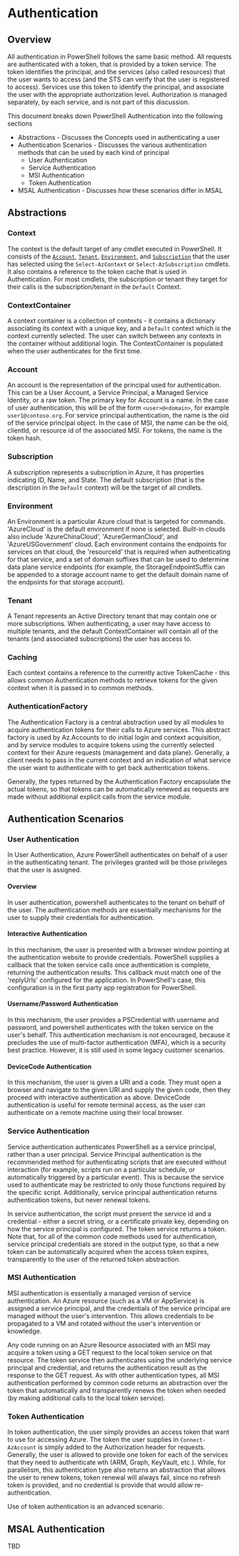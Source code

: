 # Authentication
## Overview

All authentication in PowerShell follows the same basic method. All requests are authenticated with a token, that is provided by a token service.  The token identifies the principal, and the services (also called resources) that the user wants to access (and the STS can verify that the user is registered to access).  Services use this token to identify the principal, and associate the user with the appropriate authorization level.  Authorization is managed separately, by each service, and is not part of this discussion.

This document breaks down PowerShell Authentication into the following sections
- Abstractions - Discusses the Concepts used in authenticating a user
- Authentication Scenarios - Discusses the various authentication methods that can be used by each kind of principal
  - User Authentication
  - Service Authentication
  - MSI Authentication
  - Token Authentication
- MSAL Authentication - Discusses how these scenarios differ in MSAL

## Abstractions

### Context
The context is the default target of any cmdlet executed in PowerShell.  It consists of the [`Account`](#account), [`Tenant`](#tenant]), [`Environment`](#environment),  and [`Subscription`](#subscription) that the user has selected using the `Select-AzContext` or `Select-AzSubscription` cmdlets.  It also contains a reference to the token cache that is used in Authentication.  For most cmdlets, the subscription or tenant they target for their calls is the subscription/tenant in the `Default` Context.

### ContextContainer
A context container is a collection of contexts - it contains a dictionary associating its context with a unique key, and a `Default` context which is the context currently selected.  The user can switch between any contexts in the container without additional login.  The ContextContainer is populated when the user authenticates for the first time.

### Account
An account is the representation of the principal used for authentication.  This can be a User Account, a Service Principal, a Managed Service Identity, or a raw token.  The primary key for Account is a name. In the case of user authentication, this will be of the form ```<user>@<domain>```, for example ```user1@contoso.org```.  For service principal authentication, the name is the oid of the service principal object.  In the case of MSI, the name can be the oid, clientId, or resource id of the associated MSI.  For tokens, the name is the token hash.

### Subscription
A subscription represents a subscription in Azure, it has properties indicating ID, Name, and State. The default subscription (that is the description in the  `Default` context) will be the target of all cmdlets.

### Environment
An Environment is a particular Azure cloud that is targeted for commands.  'AzureCloud' is the default environment if none is selected.  Built-in clouds also include 'AzureChinaCloud', 'AzureGermanCloud', and 'AzureUSGovernment' cloud.  Each environment contains the endpoints for services on that cloud, the 'resourceId' that is required when authenticating for that service, and a set of domain suffixes that can be used to determine data plane service endpoints (for example, the StorageEndpointSuffix can be appended to a storage account name to get the default domain name of the endpoints for that storage account).

### Tenant
A Tenant represents an Active Directory tenant that may contain one or more subscriptions.  When authenticating, a user may have access to multiple tenants, and the default ContextContainer will contain all of the tenants (and associated subscriptions) the user has access to.

### Caching
Each context contains a reference to the currently active TokenCache - this allows common Authentication methods to retrieve tokens for the given context when it is passed in to common methods.

### AuthenticationFactory

The Authentication Factory is a central abstraction used by all modules to acquire authentication tokens for their calls to Azure services.  This abstract factory is used by Az.Accounts to do initial login and context acquisition, and by service modules to acquire tokens using the currently selected context for their Azure requests (management and data plane).  Generally, a client needs to pass in the current context and an indication of what service the user want to authenticate with to get back authentication tokens.

Generally, the types returned by the Authentication Factory encapsulate the actual tokens, so that tokens can be automatically renewed as requests are made without additional explicit calls from the service module.

## Authentication Scenarios

### User Authentication
In User Authentication, Azure PowerShell authenticates on behalf of a user in the authenticating tenant.  The privileges granted will be those privileges that the user is assigned.

#### Overview
In user authentication, powershell authenticates to the tenant on behalf of the user.  The authentication methods are essentially mechanisms for the user to supply their credentials for authentication.

#### Interactive Authentication
In this mechanism, the user is presented with a browser window pointing at the authentication website to provide credentials.  PowerShell supplies a callback that the token service calls once authentication is complete, returning the authentication results.  This callback must match one of the 'replyUrls' configured for the application.  In PowerShell's case, this configuration is in the first party app registration for PowerShell.

#### Username/Password Authentication
In this mechanism, the user provides a PSCredential with username and password, and powershell authenticates with the token service on the user's behalf.  This authentication mechanism is not encouraged, because it precludes the use of multi-factor authentication (MFA), which is a security best practice.  However, it is still used in some legacy customer scenarios.

#### DeviceCode Authentication
In this mechanism, the user is given a URI and a code.  They must open a browser and navigate to the given URI and supply the given code, then they proceed with interactive authentication as above.  DeviceCode authentication is useful for remote terminal access, as the user can authenticate on a remote machine using their local browser.

### Service Authentication
Service authentication authenticates PowerShell as a service principal, rather than a user principal.  Service Principal authentication is the recommended method for authenticating scripts that are executed without interaction (for example, scripts run on a particular schedule, or automatically triggered by a particular event).  This is because the service used to authenticate may be restricted to only those functions required by the specific script.  Additionally, service principal authentication returns authentication tokens, but never renewal tokens.

In service authentication, the script must present the service id and a credential - either a secret string, or a certificate private key, depending on how the service principal is configured.  The token service returns a token.  Note that, for all of the common code methods used for authentication, service principal credentials are stored in the output type, so that a new token can be automatically acquired when the access token expires, transparently to the user of the returned token abstraction. 

### MSI Authentication
MSI authentication is essentially a managed version of service authentication.  An Azure resource (such as a VM or AppService) is assigned a service principal, and the credentials of the service principal are managed without the user's intervention.  This allows credentials to be propagated to a VM and rotated without the user's intervention or knowledge.

Any code running on an Azure Resource associated with an MSI may acquire a token using a GET request to the local token service on that resource.  The token service then authenticates using the underlying service principal and credential, and returns the authentication result as the response to the GET request.  As with other authentication types, all MSI authentication performed by common code returns an abstraction over the token that automatically and transparently renews the token when needed (by making additional calls to the local token service).

### Token Authentication
In token authentication, the user simply provides an access token that want to use for accessing Azure.  The token the user supplies in `Connect-AzAccount` is simply added to the Authorization header for requests.  Generally, the user is allowed to provide one token for each of the services that they need to authenticate wth (ARM, Graph, KeyVault, etc.).  While, for parallelism, this authentication type also returns an abstraction that allows the user to renew tokens, token renewal will always fail, since no refresh token is provided, and no credential is provide that would allow re-authentication.  

Use of token authentication is an advanced scenario.

## MSAL Authentication
TBD
